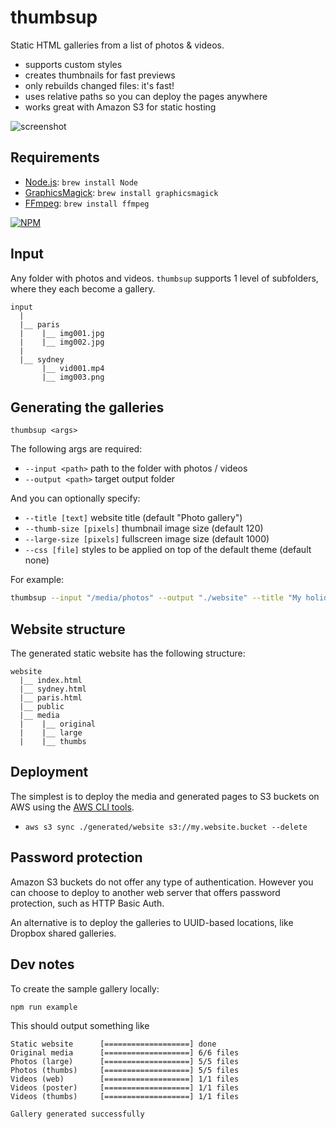# thumbsup

Static HTML galleries from a list of photos & videos.

- supports custom styles
- creates thumbnails for fast previews
- only rebuilds changed files: it's fast!
- uses relative paths so you can deploy the pages anywhere
- works great with Amazon S3 for static hosting

![screenshot](https://raw.github.com/rprieto/thumbsup/master/screenshot.jpg)

## Requirements

- [Node.js](http://nodejs.org/): `brew install Node`
- [GraphicsMagick](http://www.graphicsmagick.org/): `brew install graphicsmagick`
- [FFmpeg](http://www.ffmpeg.org/): `brew install ffmpeg`

[![NPM](https://nodei.co/npm/thumbsup.png)](https://www.npmjs.org/package/thumbsup)

## Input

Any folder with photos and videos. `thumbsup` supports 1 level of subfolders, where they each become a gallery.

```
input
  |
  |__ paris
  |    |__ img001.jpg
  |    |__ img002.jpg
  |
  |__ sydney
       |__ vid001.mp4
       |__ img003.png
```

## Generating the galleries

```
thumbsup <args>
```

The following args are required:

- `--input <path>` path to the folder with photos / videos
- `--output <path>` target output folder

And you can optionally specify:

- `--title [text]` website title (default "Photo gallery")
- `--thumb-size [pixels]` thumbnail image size (default 120)
- `--large-size [pixels]` fullscreen image size (default 1000)
- `--css [file]` styles to be applied on top of the default theme (default none)

For example:

```bash
thumbsup --input "/media/photos" --output "./website" --title "My holidays" --thumb-size 200 --large-size 1500 --css "./custom.css"
```

## Website structure

The generated static website has the following structure:

```
website
  |__ index.html
  |__ sydney.html
  |__ paris.html
  |__ public
  |__ media
  |    |__ original
  |    |__ large
  |    |__ thumbs
```

## Deployment

The simplest is to deploy the media and generated pages to S3 buckets on AWS using the [AWS CLI tools](http://aws.amazon.com/cli/).

- `aws s3 sync ./generated/website s3://my.website.bucket --delete`

## Password protection

Amazon S3 buckets do not offer any type of authentication. However you can choose to deploy to another web server that offers password protection, such as HTTP Basic Auth.

An alternative is to deploy the galleries to UUID-based locations, like Dropbox shared galleries.

## Dev notes

To create the sample gallery locally:

```
npm run example
```

This should output something like

```
Static website      [===================] done
Original media      [===================] 6/6 files
Photos (large)      [===================] 5/5 files
Photos (thumbs)     [===================] 5/5 files
Videos (web)        [===================] 1/1 files
Videos (poster)     [===================] 1/1 files
Videos (thumbs)     [===================] 1/1 files

Gallery generated successfully
```
